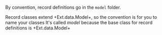 By convention, record definitions go in the `model` folder. 

Record classes extend +Ext.data.Model+, so the convention is for you to name
your classes 
It's called *model* because the base class for record definitions is +Ext.data.Model+ 